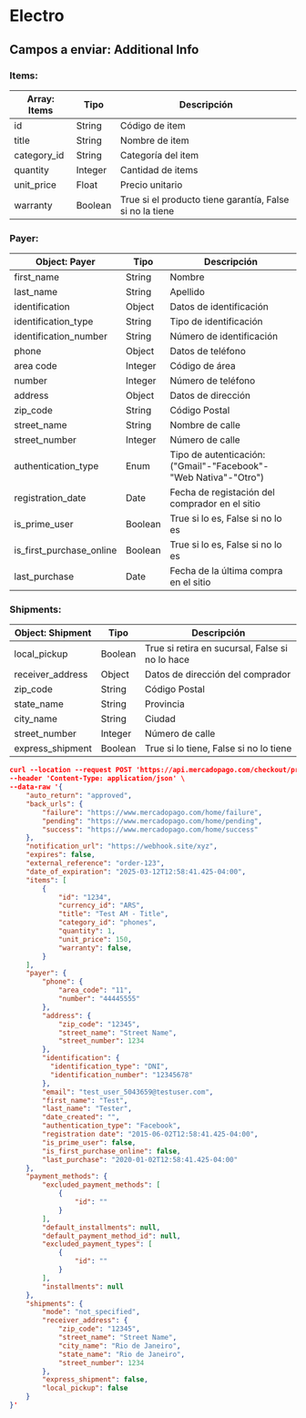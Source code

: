 

# Electro

## Campos a enviar: Additional Info

### **Items:**

| Array: Items | Tipo    | Descripción                                              |
| ------------ | ------- | -------------------------------------------------------- |
| id           | String  | Código de item                                           |
| title        | String  | Nombre de item                                           |
| category_id  | String  | Categoría del item                                       |
| quantity     | Integer | Cantidad de items                                        |
| unit_price   | Float   | Precio unitario                                          |
| warranty     | Boolean | True si el producto tiene garantía, False si no la tiene |



### **Payer:**

| Object: Payer            | Tipo    | Descripción                                                  |
| ------------------------ | ------- | ------------------------------------------------------------ |
| first_name               | String  | Nombre                                                       |
| last_name                | String  | Apellido                                                     |
| identification           | Object  | Datos de identificación                                      |
| identification_type      | String  | Tipo de identificación                                       |
| identification_number    | String  | Número de identificación                                     |
| phone                    | Object  | Datos de teléfono                                            |
| area code                | Integer | Código de área                                               |
| number                   | Integer | Número de teléfono                                           |
| address                  | Object  | Datos de dirección                                           |
| zip_code                 | String  | Código Postal                                                |
| street_name              | String  | Nombre de calle                                              |
| street_number            | Integer | Número de calle                                              |
| authentication_type      | Enum    | Tipo de autenticación: ("Gmail"-"Facebook"-"Web Nativa"-"Otro") |
| registration_date        | Date    | Fecha de registación del comprador en el sitio               |
| is_prime_user            | Boolean | True si lo es, False si no lo es                             |
| is_first_purchase_online | Boolean | True si lo es, False si no lo es                             |
| last_purchase            | Date    | Fecha de la última compra en el sitio                        |



### **Shipments:**

| Object: Shipment | Tipo    | Descripción                                     |
| ---------------- | ------- | ----------------------------------------------- |
| local_pickup     | Boolean | True si retira en sucursal, False si no lo hace |
| receiver_address | Object  | Datos de dirección del comprador                |
| zip_code         | String  | Código Postal                                   |
| state_name       | String  | Provincia                                       |
| city_name        | String  | Ciudad                                          |
| street_number    | Integer | Número de calle                                 |
| express_shipment | Boolean | True si lo tiene, False si no lo tiene          |

```json
curl --location --request POST 'https://api.mercadopago.com/checkout/preferences?access_token=YOUR_ACCESS_TOKEN' \
--header 'Content-Type: application/json' \
--data-raw '{
    "auto_return": "approved",
    "back_urls": {
        "failure": "https://www.mercadopago.com/home/failure",
        "pending": "https://www.mercadopago.com/home/pending",
        "success": "https://www.mercadopago.com/home/success"
    },
    "notification_url": "https://webhook.site/xyz",
    "expires": false,
    "external_reference": "order-123",
    "date_of_expiration": "2025-03-12T12:58:41.425-04:00",
    "items": [
        {
            "id": "1234",
            "currency_id": "ARS",
            "title": "Test AM - Title",
            "category_id": "phones",
            "quantity": 1,
            "unit_price": 150,
            "warranty": false,
        }
    ],
    "payer": {
        "phone": {
            "area_code": "11",
            "number": "44445555"
        },
        "address": {
            "zip_code": "12345",
            "street_name": "Street Name",
            "street_number": 1234
        },
        "identification": {
          "identification_type": "DNI",
          "identification_number": "12345678"
        },
        "email": "test_user_5043659@testuser.com",
        "first_name": "Test",
        "last_name": "Tester",
        "date_created": "",
        "authentication_type": "Facebook",
        "registration date": "2015-06-02T12:58:41.425-04:00",
        "is_prime_user": false,
        "is_first_purchase_online": false,
        "last_purchase": "2020-01-02T12:58:41.425-04:00"
    },
    "payment_methods": {
        "excluded_payment_methods": [
            {
                "id": ""
            }
        ],
        "default_installments": null,
        "default_payment_method_id": null,
        "excluded_payment_types": [
            {
                "id": ""
            }
        ],
        "installments": null
    },
    "shipments": {
        "mode": "not_specified",
        "receiver_address": {
            "zip_code": "12345",
            "street_name": "Street Name",
            "city_name": "Rio de Janeiro",
            "state_name": "Rio de Janeiro",
            "street_number": 1234
        },
        "express_shipment": false,
        "local_pickup": false
    }
}'
```
